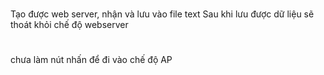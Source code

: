 #
Tạo được web server, nhận và lưu vào file text
Sau khi lưu được dữ liệu sẽ thoát khỏi chế độ webserver 
#
chưa làm nút nhấn để đi vào chế độ AP